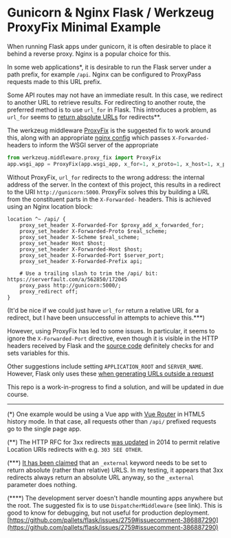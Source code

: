# Gunicorn & Nginx Flask / Werkzeug ProxyFix Minimal Example

When running Flask apps under gunicorn, it is often desirable to 
place it behind a reverse proxy. Nginx is a popular choice for this.

In some web applications*, it is desirable to run the Flask server
under a path prefix, for example `/api`. Nginx can be configured to ProxyPass
requests made to this URL prefix.

Some API routes may not have an immediate result. In this case, we redirect to
another URL to retrieve results. For redirecting to another route, the 
preferred method is to use `url_for` in Flask. This introduces a problem,
as `url_for` seems to [return absolute URLs](https://stackoverflow.com/a/22707491/1681205) 
for redirects**.

The werkzeug middleware [ProxyFix](https://werkzeug.palletsprojects.com/en/1.0.x/middleware/proxy_fix/)
is the suggested fix to work around this, along with an appropriate [nginx config](https://flask.palletsprojects.com/en/1.1.x/deploying/wsgi-standalone/#proxy-setups)
which passes `X-Forwarded-` headers to inform the WSGI server of the appropriate

```python
from werkzeug.middleware.proxy_fix import ProxyFix
app.wsgi_app = ProxyFix(app.wsgi_app, x_for=1, x_proto=1, x_host=1, x_port=1, x_prefix=1)
```

Without ProxyFix, `url_for` redirects to the wrong address: the internal address
of the server. In the context of this project, this results in a redirect to the URI 
`http://gunicorn:5000`. ProxyFix solves this by building a URL from the constituent 
parts in the `X-Forwarded-` headers. This is achieved using an Nginx location block:

```
location ^~ /api/ {
    proxy_set_header X-Forwarded-For $proxy_add_x_forwarded_for;
    proxy_set_header X-Forwarded-Proto $real_scheme;
    proxy_set_header X-Scheme $real_scheme;
    proxy_set_header Host $host;
    proxy_set_header X-Forwarded-Host $host;
    proxy_set_header X-Forwarded-Port $server_port;
    proxy_set_header X-Forwarded-Prefix api;

    # Use a trailing slash to trim the /api/ bit: https://serverfault.com/a/562850/172045
    proxy_pass http://gunicorn:5000/;
    proxy_redirect off;
}
```

(It'd be nice if we could just have `url_for` return
a relative URL for a redirect, but I have been unsuccessful in attempts to 
achieve this.***)

However, using ProxyFix has led to some issues. In particular, it 
seems to ignore the `X-Forwarded-Port` directive, even though it is visible
in the HTTP headers received by Flask and the [source code](https://github.com/pallets/werkzeug/blob/0fff5272c481d71b991dff296adb960f674a512a/src/werkzeug/middleware/proxy_fix.py#L154)
definitely checks for and sets variables for this.

Other suggestions include setting `APPLICATION_ROOT` and `SERVER_NAME`. However,
Flask only uses these [when generating URLs outside a request](https://github.com/pallets/flask/issues/3219#issuecomment-496237364)

This repo is a work-in-progress to find a solution, and will be updated in due course. 

---

(*) One example would be using a Vue app with [Vue Router](https://router.vuejs.org/guide/essentials/history-mode.html)
in HTML5 history mode. In that case, all requests other than `/api/` prefixed
requests go to the single page app.

(**) The HTTP RFC for 3xx redirects [was updated](https://tools.ietf.org/html/rfc7231)
in 2014 to permit relative Location URIs redirects with e.g. `303 SEE OTHER`.

(***) [It has been claimed](https://stackoverflow.com/a/12162726/1681205) that
an `_external` keyword needs to be set to return absolute (rather than 
relative) URLS. In my testing, it appears that 3xx redirects always return an 
absolute URL anyway, so the `_external` parameter does nothing.

(****) The development server doesn't handle mounting apps anywhere but the root.
The suggested fix is to use `DispatcherMiddleware` (see link).
This is good to know for debugging, but not useful for production deployment.
[https://github.com/pallets/flask/issues/2759#issuecomment-386887290](https://github.com/pallets/flask/issues/2759#issuecomment-386887290)